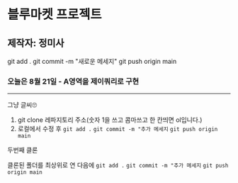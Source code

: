 # 블루마켓 프로젝트

## 제작자: 정미사
git add .
git commit -m "새로운 메세지"
git push origin main

### 오늘은 8월 21일 - A영역을 제이쿼리로 구현

---

그냥 글씨🙄

1. git clone 레파지토리 주소(숫자 1을 쓰고 콤마쓰고 한 칸띄면 ol입니다.)
2. 로컬에서 수정 후
`git add .`
`git commit -m "추가 메세지`
`git push origin main`

두번째 클론

클론된 폴더를 최상위로 연 다음에 
`git add .`
`git commit -m "추가 메세지`
`git push origin main`